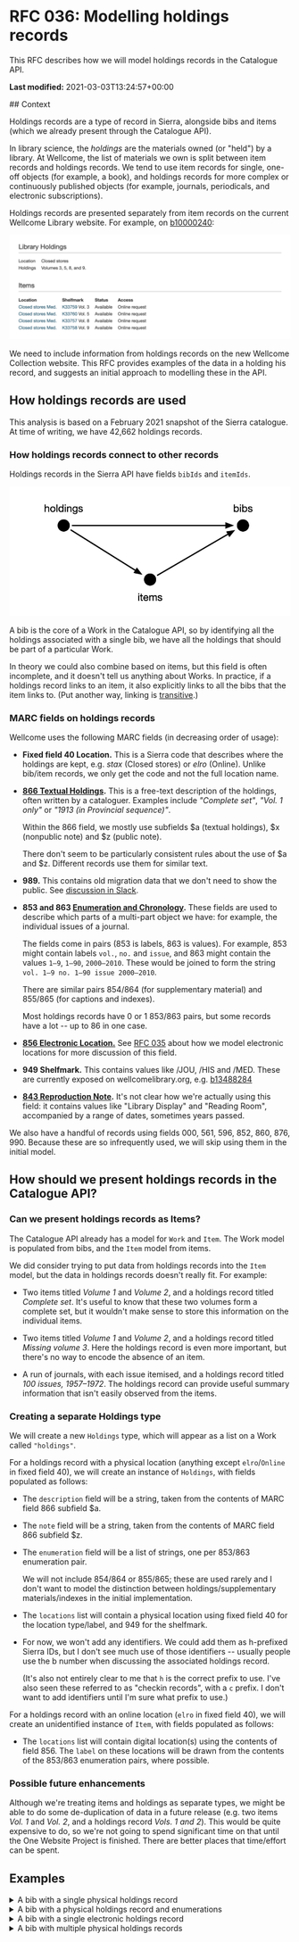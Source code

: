 # RFC 036: Modelling holdings records

This RFC describes how we will model holdings records in the Catalogue API.

**Last modified:** 2021-03-03T13:24:57+00:00

## Context

Holdings records are a type of record in Sierra, alongside bibs and items (which we already present through the Catalogue API).

In library science, the *holdings* are the materials owned (or "held") by a library.
At Wellcome, the list of materials we own is split between item records and holdings records.
We tend to use item records for single, one-off objects (for example, a book), and holdings records for more complex or continuously published objects (for example, journals, periodicals, and electronic subscriptions).

Holdings records are presented separately from item records on the current Wellcome Library website.
For example, on [b10000240](https://search.wellcomelibrary.org/iii/encore/record/C__Rb1000024?lang=eng):

![Two sections on the library website, one titled "Holdings", the other titled "Items".](library_screenshot.png)

We need to include information from holdings records on the new Wellcome Collection website.
This RFC provides examples of the data in a holding his record, and suggests an initial approach to modelling these in the API.



## How holdings records are used

This analysis is based on a February 2021 snapshot of the Sierra catalogue.
At time of writing, we have 42,662 holdings records.



### How holdings records connect to other records

Holdings records in the Sierra API have fields `bibIds` and `itemIds`.

![A graph with three vertices (bibs, items, holdings). There are arrows from holdings to bibs, holdings to items, and items to bibs.](connections.png)

A bib is the core of a Work in the Catalogue API, so by identifying all the holdings associated with a single bib, we have all the holdings that should be part of a particular Work.

In theory we could also combine based on items, but this field is often incomplete, and it doesn't tell us anything about Works.
In practice, if a holdings record links to an item, it also explicitly links to all the bibs that the item links to.
(Put another way, linking is [transitive](https://en.wikipedia.org/wiki/Transitive_relation).)



### MARC fields on holdings records

Wellcome uses the following MARC fields (in decreasing order of usage):

-   **Fixed field 40 Location.**
    This is a Sierra code that describes where the holdings are kept, e.g. *stax* (Closed stores) or *elro* (Online).
    Unlike bib/item records, we only get the code and not the full location name.

-   **[866 Textual Holdings](https://www.oclc.org/bibformats/en/8xx/866.html).**
    This is a free-text description of the holdings, often written by a cataloguer.
    Examples include *"Complete set"*, *"Vol. 1 only"* or *"1913 (in Provincial sequence)"*.

    Within the 866 field, we mostly use subfields $a (textual holdings), $x (nonpublic note) and $z (public note).

    There don't seem to be particularly consistent rules about the use of $a and $z.
    Different records use them for similar text.

*   **989.**
    This contains old migration data that we don't need to show the public.
    See [discussion in Slack](https://wellcome.slack.com/archives/CGXDT2GSH/p1611746151042100).

*   **853 and 863 [Enumeration and Chronology](https://www.oclc.org/bibformats/en/8xx/84x-87x.html).**
    These fields are used to describe which parts of a multi-part object we have: for example, the individual issues of a journal.

    The fields come in pairs (853 is labels, 863 is values).
    For example, 853 might contain labels `vol.`, `no.` and `issue`, and 863 might contain the values `1–9`, `1–90`, `2000–2010`.
    These would be joined to form the string `vol. 1–9 no. 1–90 issue 2000–2010`.

    There are similar pairs 854/864 (for supplementary material) and 855/865 (for captions and indexes).

    Most holdings records have 0 or 1 853/863 pairs, but some records have a lot -- up to 86 in one case.

*   [**856 Electronic Location.**](https://www.oclc.org/bibformats/en/8xx/856.html)
    See [RFC 035](https://github.com/wellcomecollection/docs/tree/master/rfcs/035-marc-856) about how we model electronic locations for more discussion of this field.

*   **949 Shelfmark.**
    This contains values like /JOU, /HIS and /MED.
    These are currently exposed on wellcomelibrary.org, e.g. [b13488284](https://search.wellcomelibrary.org/iii/encore/record/C__Rb1348828?lang=eng)

*   **[843 Reproduction Note](https://help.oclc.org/Metadata_Services/Local_Holdings_Maintenance/OCLC_MARC_local_holdings_format_and_standards/8xx_fields/843_Reproduction_Note).**
    It's not clear how we're actually using this field: it contains values like "Library Display" and "Reading Room", accompanied by a range of dates, sometimes years passed.

We also have a handful of records using fields 000, 561, 596, 852, 860, 876, 990.
Because these are so infrequently used, we will skip using them in the initial model.



## How should we present holdings records in the Catalogue API?

### Can we present holdings records as Items?

The Catalogue API already has a model for `Work` and `Item`.
The Work model is populated from bibs, and the `Item` model from items.

We did consider trying to put data from holdings records into the `Item` model, but the data in holdings records doesn't really fit.
For example:

-   Two items titled *Volume 1* and *Volume 2*, and a holdings record titled *Complete set*.
    It's useful to know that these two volumes form a complete set, but it wouldn't make sense to store this information on the individual items.

-   Two items titled *Volume 1* and *Volume 2*, and a holdings record titled *Missing volume 3*.
    Here the holdings record is even more important, but there's no way to encode the absence of an item.

-   A run of journals, with each issue itemised, and a holdings record titled *100 issues, 1957–1972*.
    The holdings record can provide useful summary information that isn't easily observed from the items.

### Creating a separate Holdings type

We will create a new `Holdings` type, which will appear as a list on a Work called `"holdings"`.

For a holdings record with a physical location (anything except `elro`/`Online` in fixed field 40), we will create an instance of `Holdings`, with fields populated as follows:

*   The `description` field will be a string, taken from the contents of MARC field 866 subfield $a.

*   The `note` field will be a string, taken from the contents of MARC field 866 subfield $z.

*   The `enumeration` field will be a list of strings, one per 853/863 enumeration pair.

    We will not include 854/864 or 855/865; these are used rarely and I don't want to model the distinction between holdings/supplementary materials/indexes in the initial implementation.

*   The `locations` list will contain a physical location using fixed field 40 for the location type/label, and 949 for the shelfmark.

*   For now, we won't add any identifiers.
    We could add them as h-prefixed Sierra IDs, but I don't see much use of those identifiers -- usually people use the b number when discussing the associated holdings record.

    (It's also not entirely clear to me that `h` is the correct prefix to use.
    I've also seen these referred to as "checkin records", with a `c` prefix.
    I don't want to add identifiers until I'm sure what prefix to use.)

For a holdings record with an online location (`elro` in fixed field 40), we will create an unidentified instance of `Item`, with fields populated as follows:

*   The `locations` list will contain digital location(s) using the contents of field 856.
    The `label` on these locations will be drawn from the contents of the 853/863 enumeration pairs, where possible.

### Possible future enhancements

Although we're treating items and holdings as separate types, we might be able to do some de-duplication of data in a future release (e.g. two items *Vol. 1* and *Vol. 2*, and a holdings record *Vols. 1 and 2*).
This would be quite expensive to do, so we're not going to spend significant time on that until the One Website Project is finished.
There are better places that time/effort can be spent.



## Examples

<details>
<summary>A bib with a single physical holdings record</summary>

b10032538 (<a href="https://search.wellcomelibrary.org/iii/encore/record/C__Rb1003253?marcData=Y&lang=eng">Library</a>/<a href="https://api.wellcomecollection.org/catalogue/v2/works/esstapc9?include=items">API</a>)

```json
{
  "type": "Work",
  "id": "esstapc9",
  "holdings": [
    {
      "enumerations": [
        "v.1 (1979) - v1.130:no.1 (2010)",
        "v.130:no.3 (2010) - v.132:no.3 (2010)",
        "v.133:no.2 (2011) - v.160:no.2 (2015)",
        "v.163 (2015)",
        "v.164:no.1 (2015)",
        "v.165 (2015) - v.166:no.3 (2015)",
        "v.167 (2015) - v.168 (2015)""
      ],
      "locations": [
        {
          "locationType": {
            "id": "open-shelves",
            "label": "Open shelves",
            "type": "LocationType"
          },
          "label": "Open shelves",
          "type": "Location"
        }
      ],
      "type": "Holdings"
    }
  ],
  …
}
```

</details>

<details>
<summary>A bib with a physical holdings record and enumerations</summary>

b13107884 (<a href="https://search.wellcomelibrary.org/iii/encore/record/C__Rb1310788?lang=eng">Library</a>/<a href="https://api.wellcomecollection.org/catalogue/v2/works/e2vm6e85?include=items">API</a>)

```json
{
  "type": "Work",
  "id": "esstapc9",
  "holdings": [
    {
      "description": "Vol. 1-7",
      "locations": [
        {
          "locationType": {
            "id": "closed-stores",
            "label": "Closed stores",
            "type": "LocationType"
          },
          "label": "Closed stores",
          "type": "Location"
        }
      ],
      "type": "Holdings"
    }
  ],
  …
}
```

</details>

<details>
<summary>A bib with a single electronic holdings record</summary>

b10035370 (<a href="https://search.wellcomelibrary.org/iii/encore/record/C__Rb1003537?lang=eng">Library</a>/<a href="https://api.wellcomecollection.org/catalogue/v2/works/fjuk8v9k?include=items">API</a>)

```json
{
  "type": "Work",
  "id": "fjuk8v9k",
  "items": [
    {
      "locations": [
        {
          "locationType": {
            "id": "online-resource",
            "label": "Online resource",
            "type": "LocationType"
          },
          "accessConditions": [
            {
              "accessStatus": {
                "id": "licensed-resources",
                "label": "Licensed resources",
                "type": "AccessStatus"
              },
              "type": "AccessCondition"
            }
          ],
          "linkText": "View this e-book",
          "url": "http://ark.cdlib.org/ark:/13030/ft0d5n99m0/",
          "type": "Location"
        }
      ],
      "type": "Item"
    }
  ],
  …
}
```

</details>

<details>
<summary>A bib with multiple physical holdings records</summary>

b11514176 (<a href="https://search.wellcomelibrary.org/iii/encore/record/C__Rb1151417?lang=eng">Library</a>/<a href="https://api.wellcomecollection.org/catalogue/v2/works/jpwt378k?include=items">API</a>)

```json
{
  "type": "Work",
  "id": "jpwt378k",
  "holdings": [
    {
      "title": "Vol. 6 wanting.",
      "locations": [
        {
          "locationType": {
            "id": "closed-stores",
            "label": "Closed stores",
            "type": "LocationType"
          },
          "label": "Closed stores",
          "type": "Location"
        }
      ],
      "type": "Holdings"
    },
    {
      "title": "Vol. 3 only",
      "locations": [
        {
          "locationType": {
            "id": "closed-stores",
            "label": "Closed stores",
            "type": "LocationType"
          },
          "label": "Closed stores",
          "type": "Location"
        }
      ],
      "type": "Holdings"
    }
  ],
  …
}
```

</details>
